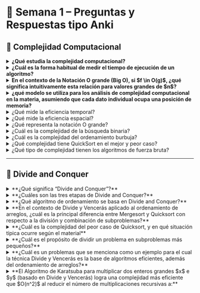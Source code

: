 # 🧩 Semana 1 – Preguntas y Respuestas tipo Anki

## 🔹 Complejidad Computacional

<details>
<summary><b>¿Qué estudia la complejidad computacional?</b></summary>
Analiza el tiempo y los recursos necesarios para ejecutar un algoritmo según el tamaño de la entrada.
</details>

<details>
<summary><b>¿Cuál es la forma habitual de medir el tiempo de ejecución de un algoritmo?</b></summary>
Evaluando el peor caso en función del tamaño de la entrada del algoritmo.
</details>

<details>
<summary><b>En el contexto de la Notación O grande (Big O), si $f \in O(g)$, ¿qué significa intuitivamente esta relación para valores grandes de $n$?</b></summary>
La función g(n) "le gana" a f(n) o f(n) crece a lo sumo tan rápido como g(n).
La definición formal de f∈O(g) implica que existe un factor α y un n0 tal que f(n)≤αg(n) para todo n≥n0
</details>

<details>
<summary><b>¿qué modelo se utiliza para los análisis de complejidad computacional en la materia, asumiendo que cada dato individual ocupa una posición de memoria?</b></summary>
Modelo uniforme
El modelo uniforme asume que cada dato individual ocupa una posición individual de memoria y es el modelo de base para el análisis en el contexto de la materia
</details>

<details>
<summary>¿Qué mide la eficiencia temporal?</summary>
La cantidad de operaciones o el tiempo de ejecución que requiere un algoritmo.
</details>

<details>
<summary>¿Qué mide la eficiencia espacial?</summary>
La cantidad de memoria utilizada durante la ejecución.
</details>

<details>
<summary>¿Qué representa la notación O grande?</summary>
Una cota superior del crecimiento de la función de complejidad, describiendo el peor caso.
</details>

<details>
<summary>¿Cuál es la complejidad de la búsqueda binaria?</summary>
O(log n)
</details>

<details>
<summary>¿Cuál es la complejidad del ordenamiento burbuja?</summary>
O(n²)
</details>

<details>
<summary>¿Qué complejidad tiene QuickSort en el mejor y peor caso?</summary>
Mejor/promedio → O(n log n), peor → O(n²)
</details>

<details>
<summary>¿Qué tipo de complejidad tienen los algoritmos de fuerza bruta?</summary>
Exponencial, típicamente O(2ⁿ).
</details>

---

## 🔹 Divide and Conquer

<details>
<summary>**¿Qué significa “Divide and Conquer”?**</summary>
Es una estrategia que divide un problema en subproblemas más pequeños, los resuelve recursivamente y combina las soluciones.
</details>

<details>
<summary>**¿Cuáles son las tres etapas de Divide and Conquer?**</summary>
Dividir la instancia, resolver recursivamente los subproblemas, y combinar las soluciones.
</details>

<details>
<summary>**¿Qué algoritmo de ordenamiento se basa en Divide and Conquer?**</summary>
MergeSort y QuickSort.
</details>

<details>
<summary>**En el contexto de Divide y Vencerás aplicado al ordenamiento de arreglos, ¿cuál es la principal diferencia entre Mergesort y Quicksort con respecto a la división y combinación de subproblemas?**</summary>
Mergesort divide primero y su combinación (apareo) es la parte costosa; Quicksort separa primero con un pivote, haciendo que la combinación sea sencilla.
Mergesort realiza el apareo (combinación) como el trabajo principal después de la recursión. Quicksort realiza el trabajo principal (particionar con el pivote) antes de la recursión, dejando la combinación sencilla.
</details>

<details>
<summary>**¿Cuál es la complejidad del peor caso de Quicksort, y en qué situación típica ocurre según el material**</summary>
Reducir la complejidad y resolver problemas grandes de forma más eficiente mediante recursión.
</details>

<details>
<summary>**¿Cuál es el propósito de dividir un problema en subproblemas más pequeños?**</summary>
Peor caso O(n^2), ocurre cuando el arreglo está ordenado al revés.
En esta situación, o cuando está completamente ordenado, el pivote siempre resulta ser el elemento más grande o más pequeño, lo que lleva a un desbalance y a la complejidad cuadrática.
</details>

<details>
<summary>**¿Cuál es un problemas que se menciona como un ejemplo para el cual la técnica Divide y Vencerás es la base de algoritmos eficientes, además del ordenamiento de arreglos?**</summary>
La multiplicación de números grandes.
El Algoritmo de Karatsuba para la multiplicación de enteros grandes se presenta como un ejemplo clave de Divide y Vencerás que mejora la complejidad cuadrática.
</details>

<details>
<summary>**El Algoritmo de Karatsuba para multiplicar dos enteros grandes $x$ e $y$ (basado en Divide y Vencerás) logra una complejidad más eficiente que $O(n^2)$ al reducir el número de multiplicaciones recursivas a:**</summary>
Tres (3) multiplicaciones recursivas de sub-problemas.
Karatsuba necesita calcular A=x1.y1, B=x2.y2 y C=(x1+x2)(y1+y2), lo que suma tres multiplicaciones recursivas en lugar de las cuatro del método clásico, logrando una complejidad de O(n^1.585).
</details>


